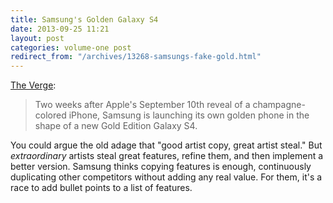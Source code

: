 ```yaml
---
title: Samsung's Golden Galaxy S4
date: 2013-09-25 11:21
layout: post
categories: volume-one post
redirect_from: "/archives/13268-samsungs-fake-gold.html"
---
```



[The Verge](http://www.theverge.com/2013/9/25/4769086/samsung-counters-iphone-5s-with-a-golden-galaxy-s4):

> Two weeks after Apple's September 10th reveal of a champagne-colored iPhone, Samsung is launching its own golden phone in the shape of a new Gold Edition Galaxy S4.

You could argue the old adage that "good artist copy, great artist steal." But _extraordinary_ artists steal great features, refine them, and then implement a better version. Samsung thinks copying features is enough, continuously duplicating other competitors without adding any real value. For them, it's a race to add bullet points to a list of features.
